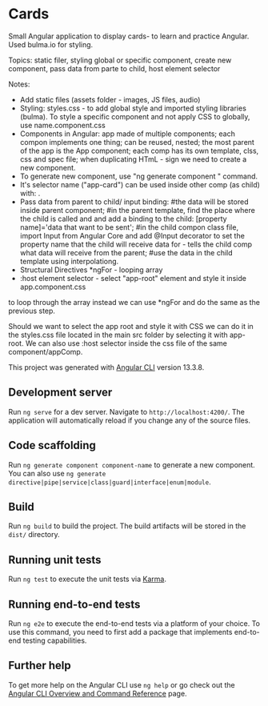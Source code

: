 # Cards

Small Angular application to display cards- to learn and practice Angular.
Used bulma.io for styling.

Topics: static filer, styling global or specific component, create new component, pass data from parte to child, host element selector

Notes:

- Add static files (assets folder - images, JS files, audio)
- Styling: styles.css - to add global style and imported styling libraries (bulma). To style a specific component and not apply CSS to globally, use name.component.css
- Components in Angular: app made of multiple components; each compon implements one thing; can be reused, nested; the most parent of the app is the App component; each comp has its own template, clss, css and spec file; when duplicating HTmL - sign we need to create a new component.
- To generate new component, use "ng generate component <name>" command.
- It's selector name ("app-card") can be used inside other comp (as child) with: <app-card></app-card>.
- Pass data from parent to child/ input binding:
  #the data will be stored inside parent component;
  #in the parent template, find the place where the child is called and and add a binding to the child: [property name]='data that want to be sent';
  #in the child compon class file, import Input from Angular Core and add @Input decorator to set the property name that the child will receive data for - tells the child comp what data will receive from the parent;
  #use the data in the child template using interpolationg.
- Structural Directives \*ngFor - looping array
- :host element selector - select "app-root" element and style it inside app.component.css

to loop through the array instead we can use \*ngFor and do the same as the previous step.

Should we want to select the app root and style it with CSS we can do it in the styles.css file located in the main src folder by selecting it with app-root. We can also use :host selector inside the css file of the same component/appComp.

This project was generated with [Angular CLI](https://github.com/angular/angular-cli) version 13.3.8.

## Development server

Run `ng serve` for a dev server. Navigate to `http://localhost:4200/`. The application will automatically reload if you change any of the source files.

## Code scaffolding

Run `ng generate component component-name` to generate a new component. You can also use `ng generate directive|pipe|service|class|guard|interface|enum|module`.

## Build

Run `ng build` to build the project. The build artifacts will be stored in the `dist/` directory.

## Running unit tests

Run `ng test` to execute the unit tests via [Karma](https://karma-runner.github.io).

## Running end-to-end tests

Run `ng e2e` to execute the end-to-end tests via a platform of your choice. To use this command, you need to first add a package that implements end-to-end testing capabilities.

## Further help

To get more help on the Angular CLI use `ng help` or go check out the [Angular CLI Overview and Command Reference](https://angular.io/cli) page.
